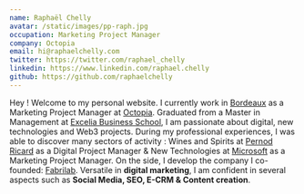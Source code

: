 ```yaml
---
name: Raphaël Chelly
avatar: /static/images/pp-raph.jpg
occupation: Marketing Project Manager
company: Octopia
email: hi@raphaelchelly.com
twitter: https://twitter.com/raphael_chelly
linkedin: https://www.linkedin.com/raphael.chelly
github: https://github.com/raphaelchelly
---
```


Hey ! Welcome to my personal website. I currently work in [Bordeaux](https://goo.gl/maps/1q1vVNthNDe9gkPs8) as a Marketing Project Manager at [Octopia](www.octopia.com). Graduated from a Master in Management at [Excelia Business School](www.excelia-group.com), I am passionate about digital, new technologies and Web3 projects. During my professional experiences, I was able to discover many sectors of activity : Wines and Spirits at [Pernod Ricard](www.pernodricard.com) as a Digital Project Manager & New Technologies at [Microsoft](www.microsoft.com) as a Marketing Project Manager. On the side, I develop the company I co-founded: [Fabrilab](www.fabrilab.net). Versatile in **digital marketing**, I am confident in several aspects such as **Social Media, SEO, E-CRM & Content creation**.
